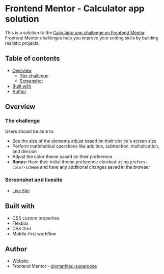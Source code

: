 # Frontend Mentor - Calculator app solution

This is a solution to the [Calculator app challenge on Frontend Mentor](https://www.frontendmentor.io/challenges/calculator-app-9lteq5N29). Frontend Mentor challenges help you improve your coding skills by building realistic projects. 

## Table of contents

- [Overview](#overview)
  - [The challenge](#the-challenge)
  - [Screenshot](#screenshot-and-livesite)
- [Built with](#built-with)
- [Author](#author)

## Overview

### The challenge

Users should be able to:

- See the size of the elements adjust based on their device's screen size
- Perform mathmatical operations like addition, subtraction, multiplication, and division
- Adjust the color theme based on their preference
- **Bonus**: Have their initial theme preference checked using `prefers-color-scheme` and have any additional changes saved in the browser

### Screenshot and livesite

- [Live Site](https://your-live-site-url.com)

## Built with

- CSS custom properties
- Flexbox
- CSS Grid
- Mobile-first workflow

## Author

- [Website](https://www.tropbeau.site)
- Frontend Mentor - [@ymathieu-superpose](https://www.frontendmentor.io/profile/mathieu-superpose)
